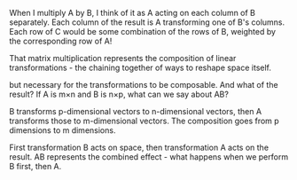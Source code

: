 When I multiply A by B, I think of it as A acting on each column of B separately. Each column of the result is A transforming one of B's columns. Each row of C would be some combination of the rows of B, weighted by the corresponding row of A!  

That matrix multiplication represents the composition of linear transformations - the chaining together of ways to reshape space itself.  

but necessary for the transformations to be composable. And what of the result? If A is m×n and B is n×p, what can we say about AB?  

B transforms p-dimensional vectors to n-dimensional vectors, then A transforms those to m-dimensional vectors. The composition goes from p dimensions to m dimensions.  

 First transformation B acts on space, then transformation A acts on the result. AB represents the combined effect - what happens when we perform B first, then A.  

